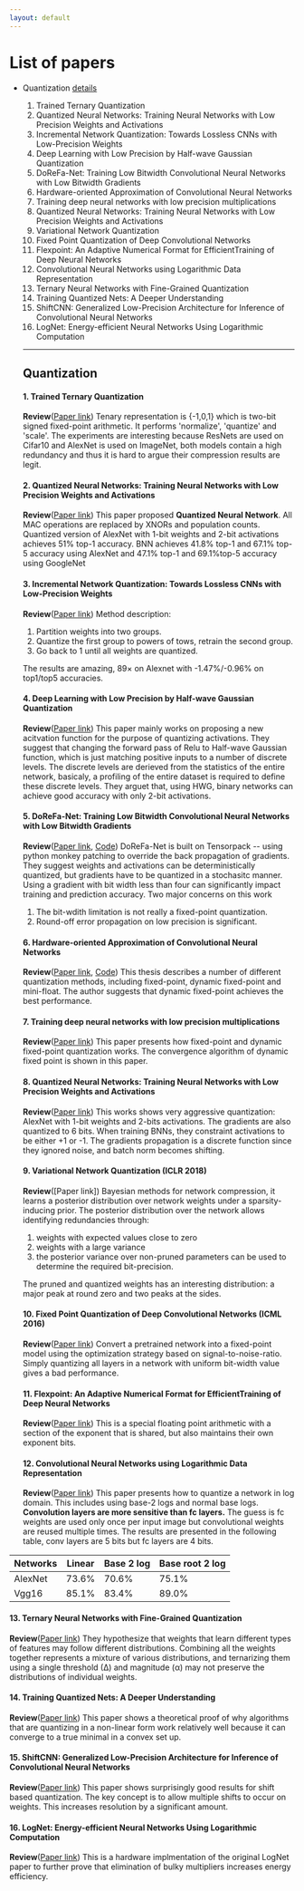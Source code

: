 ```yaml
---
layout: default
---
```


# [](#list) List of papers
  * Quantization [details](#quan)
    1. Trained Ternary Quantization
    2. Quantized Neural Networks: Training Neural Networks with Low Precision Weights and Activations
    3. Incremental Network Quantization: Towards Lossless CNNs with Low-Precision Weights
    4. Deep Learning with Low Precision by Half-wave Gaussian Quantization
    5. DoReFa-Net: Training Low Bitwidth Convolutional Neural Networks with Low Bitwidth Gradients
    6. Hardware-oriented Approximation of Convolutional Neural Networks
    7. Training deep neural networks with low precision multiplications
    8. Quantized Neural Networks: Training Neural Networks with Low Precision Weights and Activations
    9. Variational Network Quantization
    10. Fixed Point Quantization of Deep Convolutional Networks
    11. Flexpoint: An Adaptive Numerical Format for EfficientTraining of Deep Neural Networks
    12. Convolutional Neural Networks using Logarithmic Data Representation
    13. Ternary Neural Networks with Fine-Grained Quantization
    14. Training Quantized Nets: A Deeper Understanding
    15. ShiftCNN: Generalized Low-Precision Architecture for Inference of Convolutional Neural Networks
    16. LogNet: Energy-efficient Neural Networks Using Logarithmic Computation

    * * *
    ## <a id="quan"></a>Quantization
    #### 1. **Trained Ternary Quantization**
    **Review**([Paper link](https://arxiv.org/abs/1612.01064))
    Tenary representation is {-1,0,1} which is two-bit signed fixed-point arithmetic.
    It performs 'normalize', 'quantize' and 'scale'.
    The experiments are interesting because ResNets are used on Cifar10 and AlexNet is used on ImageNet, both models contain a high redundancy and thus it is hard to argue their compression results are legit.

    #### 2. Quantized Neural Networks: Training Neural Networks with Low Precision Weights and Activations
    **Review**([Paper link](https://arxiv.org/abs/1609.07061))
    This paper proposed **Quantized Neural Network**.
    All MAC operations are replaced by XNORs and population counts.
    Quantized version of AlexNet with 1-bit weights and 2-bit activations achieves 51% top-1 accuracy.
    BNN achieves 41.8% top-1 and 67.1% top-5 accuracy using AlexNet and 47.1% top-1 and 69.1%top-5 accuracy using GoogleNet

    #### 3. **Incremental Network Quantization: Towards Lossless CNNs with Low-Precision Weights**
    **Review**([Paper link](https://arxiv.org/abs/1702.03044))
    Method description:
    1. Partition weights into two groups.
    2. Quantize the first group to powers of tows, retrain the second group.
    3. Go back to 1 until all weights are quantized.

    The results are amazing, 89× on Alexnet with -1.47%/-0.96% on top1/top5 accuracies.

    #### 4. **Deep Learning with Low Precision by Half-wave Gaussian Quantization**
    **Review**([Paper link](https://arxiv.org/abs/1702.00953))
    This paper mainly works on proposing a new acitvation function for the purpose
    of quantizing activations.
    They suggest that changing the forward pass of Relu to Half-wave Gaussian function,
    which is just matching positive inputs to a number of discrete levels.
    The discrete levels are derieved from the statistics of the entire network, basicaly, a profiling of the entire dataset is required to define these discrete
    levels.
    They arguet that, using HWG, binary networks can achieve good accuracy with only
    2-bit activations.

    #### 5. **DoReFa-Net: Training Low Bitwidth Convolutional Neural Networks with Low Bitwidth Gradients**
    **Review**([Paper link](https://arxiv.org/abs/1606.06160), [Code](https://github.com/ppwwyyxx/tensorpack/tree/master/examples/DoReFa-Net))
    DoReFa-Net is built on Tensorpack -- using python monkey patching to override
    the back propagation of gradients.
    They suggest weights and activations can be deterministically quantized, but
    gradients have to be quantized in a stochasitc manner.
    Using a gradient with bit width less than four can significantly impact
    training and prediction accuracy.
    Two major concerns on this work
    1. The bit-wdith limitation is not really a fixed-point quantization.
    2. Round-off error propagation on low precision is significant.

    #### 6. Hardware-oriented Approximation of Convolutional Neural Networks
    **Review**([Paper link](https://arxiv.org/abs/1605.06402), [Code](http://lepsucd.com/?page_id=621))
    This thesis describes a number of different quantization methods, including
    fixed-point, dynamic fixed-point and mini-float.
    The author suggests that dynamic fixed-point achieves the best performance.

    #### 7. Training deep neural networks with low precision multiplications
    **Review**([Paper link](https://arxiv.org/abs/1412.7024))
    This paper presents how fixed-point and dynamic fixed-point quantization works.
    The convergence algorithm of dynamic fixed point is shown in this paper.

    #### 8. Quantized Neural Networks: Training Neural Networks with Low Precision Weights and Activations
    **Review**([Paper link](https://arxiv.org/abs/1609.07061))
    This works shows very aggressive quantization: AlexNet with 1-bit weights and
    2-bits activations.
    The gradients are also quantized to 6 bits.
    When training BNNs, they constraint activations to be either +1 or -1.
    The gradients propagation is a discrete function since they ignored noise, and
    batch norm becomes shifting.

    #### 9. Variational Network Quantization (ICLR 2018)
    **Review**([Paper link])
    Bayesian methods for network compression, it learns a posterior distribution over network weights under a sparsity-inducing prior.
    The posterior distribution over the network allows identifying redundancies through:
    1. weights with expected values close to zero
    2. weights with a large variance
    3. the posterior variance over non-pruned parameters can be used to determine the required bit-precision.

    The pruned and quantized weights has an interesting distribution: a major peak at round zero and two peaks at the sides.

    #### 10. Fixed Point Quantization of Deep Convolutional Networks (ICML 2016)
    **Review**([Paper link](https://arxiv.org/abs/1511.06393))
    Convert a pretrained network into a fixed-point model using the optimization
    strategy based on signal-to-noise-ratio.
    Simply quantizing all layers in a network with uniform bit-width value gives a
    bad performance.

    #### 11. Flexpoint: An Adaptive Numerical Format for EfficientTraining of Deep Neural Networks
    **Review**([Paper link](https://arxiv.org/abs/1711.02213))
    This is a special floating point arithmetic with a section of the exponent that
    is shared, but also maintains their own exponent bits.

    #### 12. Convolutional Neural Networks using Logarithmic Data Representation
    **Review**([Paper link](https://arxiv.org/abs/1603.01025))
    This paper presents how to quantize a network in log domain.
    This includes using base-2 logs and normal base logs.
    **Convolution layers are more sensitive than fc layers.**
    The guess is fc weights are used only once per input image but convolutional
    weights are reused multiple times.
    The results are presented in the following table, conv layers are 5 bits but fc layers are 4 bits.

|  Networks     | Linear | Base 2 log | Base root 2 log|
| ------------- | ------- | ----------- |---------------|
| AlexNet      | 73.6%  | 70.6%      | 75.1%          |
| Vgg16        | 85.1%  | 83.4%      | 89.0%          |



  #### 13. Ternary Neural Networks with Fine-Grained Quantization
  **Review**([Paper link](https://arxiv.org/abs/1705.01462))
  They hypothesize that weights that learn different types of features may follow different distributions.
  Combining all the weights together represents a mixture of various distributions, and ternarizing them using a single threshold (∆) and magnitude (α) may not preserve the distributions of individual weights.

  #### 14. Training Quantized Nets: A Deeper Understanding
  **Review**([Paper link](https://arxiv.org/abs/1706.02379))
  This paper shows a theoretical proof of why algorithms that are quantizing in a non-linear form work relatively well because it can converge to a true minimal in a convex set up.

  #### 15. ShiftCNN: Generalized Low-Precision Architecture for Inference of Convolutional Neural Networks
  **Review**([Paper link]())
  This paper shows surprisingly good results for shift based quantization.
  The key concept is to allow multiple shifts to occur on weights.
  This increases resolution by a significant amount.

  #### 16. LogNet: Energy-efficient Neural Networks Using Logarithmic Computation
  **Review**([Paper link]())
  This is a hardware implmentation of the original LogNet paper to further prove that elimination of bulky multipliers increases energy efficiency.
